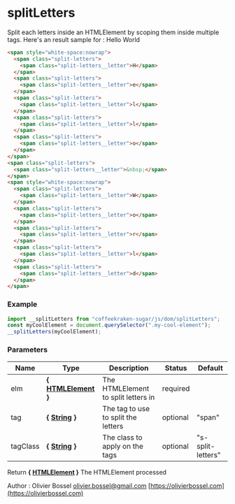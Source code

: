 # splitLetters

Split each letters inside an HTMLElement by scoping them inside multiple tags.
Here's an result sample for : Hello World

```html
<span style="white-space:nowrap">
  <span class="split-letters">
    <span class="split-letters__letter">H</span>
  </span>
  <span class="split-letters">
    <span class="split-letters__letter">e</span>
  </span>
  <span class="split-letters">
    <span class="split-letters__letter">l</span>
  </span>
  <span class="split-letters">
    <span class="split-letters__letter">l</span>
  </span>
  <span class="split-letters">
    <span class="split-letters__letter">o</span>
  </span>
</span>
<span class="split-letters">
  <span class="split-letters__letter">&nbsp;</span>
</span>
<span style="white-space:nowrap">
  <span class="split-letters">
    <span class="split-letters__letter">W</span>
  </span>
  <span class="split-letters">
    <span class="split-letters__letter">o</span>
  </span>
  <span class="split-letters">
    <span class="split-letters__letter">r</span>
  </span>
  <span class="split-letters">
    <span class="split-letters__letter">l</span>
  </span>
  <span class="split-letters">
    <span class="split-letters__letter">d</span>
  </span>
</span>
```

### Example

```js
import __splitLetters from "coffeekraken-sugar/js/dom/splitLetters";
const myCoolElement = document.querySelector(".my-cool-element");
__splitLetters(myCoolElement);
```

### Parameters

| Name     | Type                                                                                                   | Description                         | Status   | Default           |
| -------- | ------------------------------------------------------------------------------------------------------ | ----------------------------------- | -------- | ----------------- |
| elm      | **{ [HTMLElement](https://developer.mozilla.org/fr/docs/Web/API/HTMLElement) }**                       | The HTMLElement to split letters in | required |
| tag      | **{ [String](https://developer.mozilla.org/fr/docs/Web/JavaScript/Reference/Objets_globaux/String) }** | The tag to use to split the letters | optional | "span"            |
| tagClass | **{ [String](https://developer.mozilla.org/fr/docs/Web/JavaScript/Reference/Objets_globaux/String) }** | The class to apply on the tags      | optional | "s-split-letters" |

Return **{ [HTMLElement](https://developer.mozilla.org/fr/docs/Web/API/HTMLElement) }** The HTMLElement processed

Author : Olivier Bossel [olivier.bossel@gmail.com](mailto:olivier.bossel@gmail.com) [https://olivierbossel.com](https://olivierbossel.com)
